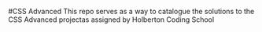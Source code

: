 #CSS Advanced
This repo serves as a way to catalogue the solutions to the CSS Advanced projectas assigned by Holberton Coding School
